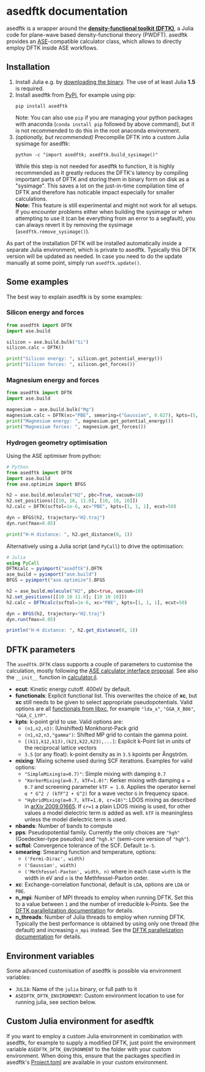 # asedftk documentation

asedftk is a wrapper around the
[**density-functional toolkit (DFTK)**](https://dftk.org),
a Julia code for plane-wave based density-functional theory (PWDFT).
asedftk provides an [ASE](https://wiki.fysik.dtu.dk/ase/index.html)-compatible
calculator class,
which allows to directly employ DFTK inside ASE workflows.

## Installation
1. Install Julia e.g. by [downloading the binary](https://julialang.org/downloads).
   The use of at least Julia **1.5** is required.
1. Install asedftk from [PyPi](https://pypi.org/project/asedftk), for example
   using pip:
   ```
   pip install asedftk
   ```
   Note: You can also use `pip` if you are managing your python packages
   with anaconda (`conda install pip` followed by above command), but it
   is not recommended to do this in the root anaconda environment.
1. *(optionally, but recommended)* Precompille DFTK into a custom Julia sysimage
   for asedftk:
   ```
   python -c "import asedftk; asedftk.build_sysimage()"
   ```
   While this step is not needed for asedftk to function, it is highly recommended
   as it greatly reduces the DFTK's latency by compiling important parts of DFTK
   and storing them in binary form on disk as a "sysimage".
   This saves a lot on the just-in-time compilation time of DFTK and therefore
   has noticable impact especially for smaller calculations.  
   **Note:** This feature is still experimental and might not work for all setups.
   If you encounter problems either when building the sysimage or when attempting
   to use it (can be everything from an error to a segfault), you can always
   revert it by removing the sysimage (`asedftk.remove_sysimage()`).

As part of the installation DFTK will be installed automatically
inside a separate Julia environment, which is private to asedftk.
Typically this DFTK version will be updated as needed.
In case you need to do the update manually at some point, simply run
`asedftk.update()`.

## Some examples
The best way to explain asedftk is by some examples:

### Silicon energy and forces
```python
from asedftk import DFTK
import ase.build

silicon = ase.build.bulk("Si")
silicon.calc = DFTK()

print("Silicon energy: ", silicon.get_potential_energy())
print("Silicon forces: ", silicon.get_forces())
```

### Magnesium energy and forces
```python
from asedftk import DFTK
import ase.build

magnesium = ase.build.bulk("Mg")
magnesium.calc = DFTK(xc="PBE", smearing=("Gaussian", 0.027), kpts=(5, 5, 5))
print("Magnesium energy: ", magnesium.get_potential_energy())
print("Magnesium forces: ", magnesium.get_forces())
```

### Hydrogen geometry optimisation
Using the ASE optimiser from python:
```python
# Python
from asedftk import DFTK
import ase.build
from ase.optimize import BFGS

h2 = ase.build.molecule("H2", pbc=True, vacuum=10)
h2.set_positions([[10, 10, 11.0], [10, 10, 10]])
h2.calc = DFTK(scftol=1e-6, xc="PBE", kpts=[1, 1, 1], ecut=50)

dyn = BFGS(h2, trajectory="H2.traj")
dyn.run(fmax=0.05)

print("H-H distance: ", h2.get_distance(0, 1))
```
Alternatively using a Julia script (and `PyCall`) to drive the optimisation:
```julia
# Julia
using PyCall
DFTKcalc = pyimport("asedftk").DFTK
ase_build = pyimport("ase.build")
BFGS = pyimport("ase.optimize").BFGS

h2 = ase_build.molecule("H2", pbc=true, vacuum=10)
h2.set_positions([[10 10 11.0]; [10 10 10]])
h2.calc = DFTKcalc(scftol=1e-6, xc="PBE", kpts=[1, 1, 1], ecut=50)

dyn = BFGS(h2, trajectory="H2.traj")
dyn.run(fmax=0.05)

println("H-H distance: ", h2.get_distance(0, 1))
```

## DFTK parameters
The `asedftk.DFTK` class supports a couple of parameters
to customise the calculation,
mostly following the
[ASE calculator interface proposal](https://wiki.fysik.dtu.dk/ase/development/proposals/calculators.html).
See also the `__init__` function
in [calculator.jl](https://github.com/mfherbst/asedftk/blob/master/asedftk/calculator.jl).

- **ecut**: Kinetic energy cutoff. 400eV by default.
- **functionals**: Explicit functional list.
  This overwrites the choice of **xc**, but **xc** still needs to be given to select
  appropriate pseudopotentials. Valid options are
  all [functionals from libxc](https://www.tddft.org/programs/libxc/functionals/),
  for example `"lda_x"`, `"GGA_X_B86"`, `"GGA_C_LYP"`.
- **kpts**: k-point grid to use. Valid options are:
	- `(n1,n2,n3)`: (Unshifted) Monkhorst-Pack grid
	- `(n1,n2,n3,"gamma")`: Shifted MP grid to contain the gamma point.
	- `[(k11,k12,k13),(k21,k22,k23),...]`: Explicit k-Point list in units of the reciprocal lattice vectors
    - `3.5` (or any float): k-point density as in `3.5` kpoints per Ǎngström.
- **mixing**: Mixing scheme used during SCF iterations. Examples for valid options:
	- `"SimpleMixing(α=0.7)"`: Simple mixing with damping `0.7`
	- `"KerkerMixing(α=0.7, kTF=1.0)"`: Kerker mixing with damping `α = 0.7` and
	  screening parameter `kTF = 1.0`. Applies the operator kernel
	  `α * G^2 / (kTF^2 + G^2)` for a wave vector `G` in frequency space.
	- `"HybridMixing(α=0.7, kTF=1.0, εr=10)"`: LDOS mixing as described
	  in [arXiv 2009.01665](https://arxiv.org/abs/2009.01665).
	  If `εr=1` a plain LDOS mixing is used, for other values a model dielectric
	  term is added as well. `kTF` is meaningless unless the model dielectric term
	  is used.
- **nbands**: Number of bands to compute
- **pps**: Pseudopotential family. Currently the only choices are `"hgh"`
  (Goedecker-type pseudos) and `"hgh.k"` (semi-core version of `"hgh"`).
- **scftol**: Convergence tolerance of the SCF. Default `1e-5`.
- **smearing**: Smearing function and temperature, options:
	- `('Fermi-Dirac', width)`
	- `('Gaussian', width)`
	- `('Methfessel-Paxton', width, n)`
	where in each case `width` is the width in eV and `n` is the Methfessel-Paxton order.
- **xc**: Exchange-correlation functional, default is `LDA`, options are `LDA` or `PBE`.
- **n_mpi**: Number of MPI threads to employ when running DFTK.
  Set this to a value between `1` and the number of irreducible k-Points.
  See the [DFTK parallelization documentation](https://juliamolsim.github.io/DFTK.jl/stable/guide/parallelization/) for details.
- **n_threads**: Number of Julia threads to employ when running DFTK.
  Typically the best performance is obtained by using only one thread (the default)
  and increasing `n_mpi` instead.
  See the [DFTK parallelization documentation](https://juliamolsim.github.io/DFTK.jl/stable/guide/parallelization/) for details.

## Environment variables
Some advanced customisation of asedftk is possible via environment variables:
- `JULIA`: Name of the `julia` binary, or full path to it
- `ASEDFTK_DFTK_ENVIRONMENT`: Custom environment location to use for running julia,
  see section below.

## Custom Julia environment for asedftk
If you want to employ a custom Julia environment in combination with asedftk,
for example to supply a modified DFTK,
just point the environment variable `ASEDFTK_DFTK_ENVIRONMENT` to the folder with your
custom environment.
When doing this, ensure that the packages specified in asedftk's
[Project.toml](../asedftk/dftk_environment/Project.toml)
are available in your custom environment.
